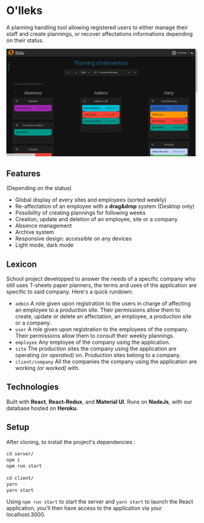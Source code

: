 # O'lleks

A planning handling tool allowing registered users to either manage their staff and create plannings, or recover affectations informations depending on their status.

![Screenshot](screenshot.png)

## Features

(Depending on the status)

- Global display of every sites and employees (sorted weekly)
- Re-affectation of an employee with a **drag&drop** system (Desktop only)
- Possibility of creating plannings for following weeks
- Creation, update and deletion of an employee, site or a company
- Absence management
- Archive system
- Responsive design: accessible on any devices
- Light mode, dark mode

## Lexicon

School project developped to answer the needs of a specific company who still uses T-sheets paper planners, the terms and uses of the application are specific to said company. Here's a quick rundown:

- ```admin``` A role given upon registration to the users in charge of affecting an employee to a production site. Their permissions allow them to create, update or delete an affectation, an employee, a production site or a company.
- ```user``` A role given upon registration to the employees of the company. Their permissions allow them to consult their weekly plannings.
- ```employee``` Any employee of the company using the application.
- ```site``` The production sites the company using the application are operating *(or operated)* on. Production sites belong to a company.
- ```client/company``` All the companies the company using the application are working *(or worked)* with.

## Technologies

Built with **React**, **React-Redux**, and **Material UI**. Runs on **NodeJs**, with our database hosted on **Heroku**.

## Setup

After cloning, to install the project's dependencies :

```nodejs
cd server/
npm i
npm run start

cd client/
yarn
yarn start
```

Using ```npm run start``` to start the server and ```yarn start``` to launch the React application, you'll then have access to the application via your localhost:3000.
